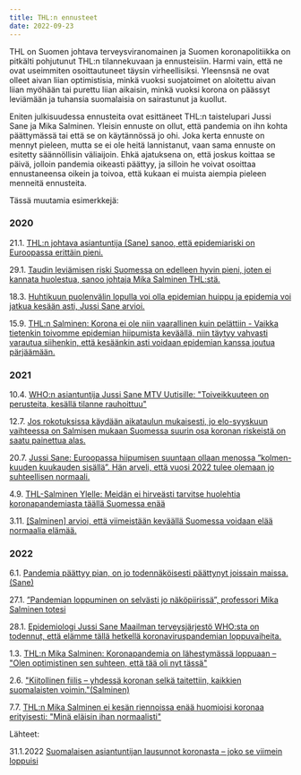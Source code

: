 ```yaml
---
title: THL:n ennusteet
date: 2022-09-23
---
```


THL on Suomen johtava terveysviranomainen ja Suomen koronapolitiikka on pitkälti pohjutunut THL:n tilannekuvaan ja ennusteisiin. Harmi vain, että ne ovat useimmiten osoittautuneet täysin virheellisiksi. Yleensnsä ne ovat olleet aivan liian optimistisia, minkä vuoksi suojatoimet on aloitettu aivan liian myöhään tai purettu liian aikaisin, minkä vuoksi korona on päässyt leviämään ja tuhansia suomalaisia on sairastunut ja kuollut.

Eniten julkisuudessa ennusteita ovat esittäneet THL:n taistelupari Jussi Sane ja Mika Salminen. Yleisin ennuste on ollut, että pandemia on ihn kohta päättymässä tai että se on käytännössä jo ohi. Joka kerta ennuste on mennyt pieleen, mutta se ei ole heitä lannistanut, vaan sama ennuste on esitetty säännöllisin väliaijoin. Ehkä ajatuksena on, että joskus koittaa se päivä, jolloin pandemia oikeasti päättyy, ja silloin he voivat osoittaa ennustaneensa oikein ja toivoa, että kukaan ei muista aiempia pieleen menneitä ennusteita.

Tässä muutamia esimerkkejä:

### 2020

21.1. [THL:n johtava asiantuntija (Sane) sanoo, että epidemiariski on Euroopassa erittäin pieni.](https://yle.fi/uutiset/3-11168163)

29.1. [Taudin leviämisen riski Suomessa on edelleen hyvin pieni, joten ei kannata huolestua, sanoo johtaja Mika Salminen THL:stä.](https://thl.fi/fi/-/matkailijalla-todettu-koronavirustartunta-lapin-keskussairaalassa)

18.3. [Huhtikuun puolenvälin lopulla voi olla epidemian huippu ja epidemia voi jatkua kesään asti, Jussi Sane arvioi.](https://www.is.fi/kotimaa/art-2000006443789.html)

15.9. [THL:n Salminen: Korona ei ole niin vaarallinen kuin pelättiin - Vaikka tietenkin toivomme epidemian hiipumista keväällä, niin täytyy vahvasti varautua siihenkin, että kesäänkin asti voidaan epidemian kanssa joutua pärjäämään.](https://www.is.fi/kotimaa/art-2000006635940.html)  


### 2021

10.4. [WHO:n asiantuntija Jussi Sane MTV Uutisille: "Toiveikkuuteen on perusteita, kesällä tilanne rauhoittuu"](https://www.mtvuutiset.fi/artikkeli/who-n-asiantuntija-jussi-sane-mtv-uutisille-toiveikkuuteen-on-perusteita-kesalla-tilanne-rauhoittuu/8111262)

12.7. [Jos rokotuksissa käydään aikataulun mukaisesti, jo elo-syyskuun vaihteessa on Salmisen mukaan Suomessa suurin osa koronan riskeistä on saatu painettua alas.](https://www.iltalehti.fi/terveysuutiset/a/6e433208-821b-4dbc-b25a-6c9b1e4f0b02)

20.7. [Jussi Sane: Euroopassa hiipumisen suuntaan ollaan menossa ”kolmen-kuuden kuukauden sisällä”. Hän arveli, että vuosi 2022 tulee olemaan jo suhteellisen normaali.](https://areena.yle.fi/1-50901217)

4.9. [THL-Salminen Ylelle: Meidän ei hirveästi tarvitse huolehtia koronapandemiasta täällä Suomessa enää](https://www.mtvuutiset.fi/artikkeli/thl-salminen-ylelle-meidan-ei-hirveasti-tarvitse-huolehtia-koronapandemiasta-taalla-suomessa-enaa/8227238#gs.a64sxw)

3.11. [[Salminen] arvioi, että viimeistään keväällä Suomessa voidaan elää normaalia elämää.](https://www.is.fi/kotimaa/art-2000008374234.html)

### 2022

6.1. [Pandemia päättyy pian, on jo todennäköisesti päättynyt joissain maissa. (Sane)](https://medium.com/@jussi.sane/ajatuksia-pandemiasta-loppusuoralla-bde8a520076b)

27.1. [”Pandemian loppuminen on selvästi jo näköpiirissä”, professori Mika Salminen totesi](https://www.munoulu.fi/artikkeli/-/id/thl-n-mika-salminen-pohjoiselle-valmiustoimikunnalle-alueelliset-toimijat-ovat-onnistuneet-torjumaan-koronaa-hyvin)

28.1. [Epidemiologi Jussi Sane Maailman terveysjärjestö WHO:sta on todennut, että elämme tällä hetkellä koronaviruspandemian loppuvaiheita.](https://www.mtvuutiset.fi/artikkeli/nain-who-n-jussi-sane-kommentoi-pandemiaa-korona-ei-ole-mihinkaan-haviamassa/8342546)

1.3. [THL:n Mika Salminen: Koronapandemia on lähestymässä loppuaan – "Olen optimistinen sen suhteen, että tää oli nyt tässä"](https://www.mtvuutiset.fi/artikkeli/thl-n-mika-salminen-koronapandemia-on-lahestymassa-loppuaan-olen-optimistinen-sen-suhteen-etta-taa-oli-nyt-tassa/8368112#gs.5w1tpv)

2.6. ["Kiitollinen fiilis – yhdessä koronan selkä taitettiin, kaikkien suomalaisten voimin."(Salminen)](https://www.hs.fi/kotimaa/art-2000008859436.html)

7.7.  [THL:n Mika Salminen ei kesän riennoissa enää huomioisi koronaa erityisesti: "Minä eläisin ihan normaalisti"](https://yle.fi/uutiset/3-12528332)


Lähteet:

31.1.2022 [Suomalaisen asiantuntijan lausunnot koronasta – joko se viimein loppuisi](https://www.verkkouutiset.fi/a/suomalaisen-asiantuntijan-lausunnot-koronasta-joko-se-viimein-loppuisi/#a1db291f)